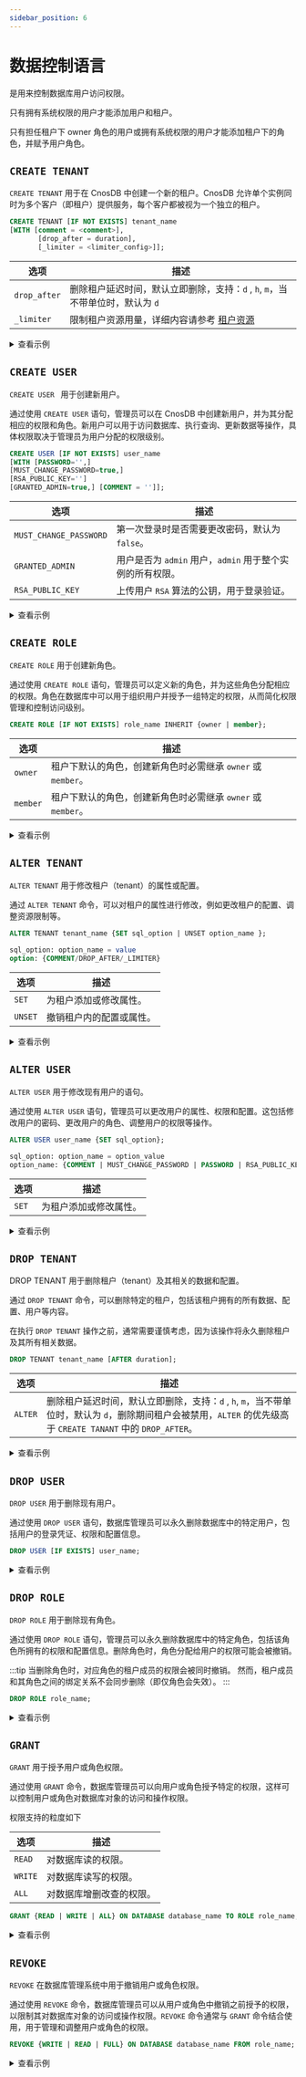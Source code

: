 ```yaml
---
sidebar_position: 6
---
```


# 数据控制语言

是用来控制数据库用户访问权限。

只有拥有系统权限的用户才能添加用户和租户。

只有担任租户下 owner 角色的用户或拥有系统权限的用户才能添加租户下的角色，并赋予用户角色。

## `CREATE TENANT`

`CREATE TENANT` 用于在 CnosDB 中创建一个新的租户。CnosDB 允许单个实例同时为多个客户（即租户）提供服务，每个客户都被视为一个独立的租户。

```sql
CREATE TENANT [IF NOT EXISTS] tenant_name
[WITH [comment = <comment>],
       [drop_after = duration],
       [_limiter = <limiter_config>]];
```

| 选项         | 描述                                                         |
| ------------ | ------------------------------------------------------------ |
| `drop_after` | 删除租户延迟时间，默认立即删除，支持：`d` , `h`,  `m`，当不带单位时，默认为 `d` |
| `_limiter`   | 限制租户资源用量，详细内容请参考 [租户资源](../../manage/resource_limit.md)       |

<details>
  <summary>查看示例</summary>

```sql
CREATE TENANT test;
```

</details>

## `CREATE USER`

`CREATE USER ` 用于创建新用户。

通过使用 `CREATE USER` 语句，管理员可以在 CnosDB 中创建新用户，并为其分配相应的权限和角色。新用户可以用于访问数据库、执行查询、更新数据等操作，具体权限取决于管理员为用户分配的权限级别。

```sql
CREATE USER [IF NOT EXISTS] user_name
[WITH [PASSWORD='',]
[MUST_CHANGE_PASSWORD=true,]
[RSA_PUBLIC_KEY='']
[GRANTED_ADMIN=true,] [COMMENT = '']];
```

| 选项                   | 描述                                                      |
| ---------------------- | --------------------------------------------------------- |
| `MUST_CHANGE_PASSWORD` | 第一次登录时是否需要更改密码，默认为 `false`。            |
| `GRANTED_ADMIN`        | 用户是否为 `admin` 用户，`admin` 用于整个实例的所有权限。 |
| `RSA_PUBLIC_KEY`       | 上传用户 `RSA` 算法的公钥，用于登录验证。                 |


<details>
  <summary>查看示例</summary>

```sql
CREATE USER IF NOT EXISTS tester WITH PASSWORD='xxx', MUST_CHANGE_PASSWORD=true, COMMENT = 'test';
```

</details>

## `CREATE ROLE`

`CREATE ROLE` 用于创建新角色。

通过使用 `CREATE ROLE` 语句，管理员可以定义新的角色，并为这些角色分配相应的权限。角色在数据库中可以用于组织用户并授予一组特定的权限，从而简化权限管理和控制访问级别。

```sql
CREATE ROLE [IF NOT EXISTS] role_name INHERIT {owner | member};
```

| 选项     | 描述                                                         |
| -------- | ------------------------------------------------------------ |
| `owner`  | 租户下默认的角色，创建新角色时必需继承 `owner` 或 `member`。 |
| `member` | 租户下默认的角色，创建新角色时必需继承 `owner` 或 `member`。 |

<details>
  <summary>查看示例</summary>

```sql
CREATE ROLE owner_role INHERIT owner;
```

</details>

## `ALTER TENANT`

`ALTER TENANT` 用于修改租户（tenant）的属性或配置。

通过 `ALTER TENANT` 命令，可以对租户的属性进行修改，例如更改租户的配置、调整资源限制等。

```sql
ALTER TENANT tenant_name {SET sql_option | UNSET option_name };
    
sql_option: option_name = value
option: {COMMENT/DROP_AFTER/_LIMITER}
```

| 选项    | 描述                     |
| ------- | ------------------------ |
| `SET`   | 为租户添加或修改属性。   |
| `UNSET` | 撤销租户内的配置或属性。 |

<details>
  <summary>查看示例</summary>

```sql
ALTER TENANT test SET COMMENT = 'abc';
```

</details>

## `ALTER USER`

`ALTER USER` 用于修改现有用户的语句。

通过使用 `ALTER USER` 语句，管理员可以更改用户的属性、权限和配置。这包括修改用户的密码、更改用户的角色、调整用户的权限等操作。

```sql
ALTER USER user_name {SET sql_option};

sql_option: option_name = option_value
option_name: {COMMENT | MUST_CHANGE_PASSWORD | PASSWORD | RSA_PUBLIC_KEY}
```

| 选项  | 描述                   |
| ----- | ---------------------- |
| `SET` | 为租户添加或修改属性。 |

<details>
  <summary>查看示例</summary>

```sql
ALTER USER tester SET PASSWORD = 'aaa';
```

</details>

## `DROP TENANT`

DROP TENANT 用于删除租户（tenant）及其相关的数据和配置。

通过 `DROP TENANT` 命令，可以删除特定的租户，包括该租户拥有的所有数据、配置、用户等内容。

在执行 `DROP TENANT` 操作之前，通常需要谨慎考虑，因为该操作将永久删除租户及其所有相关数据。

```sql
DROP TENANT tenant_name [AFTER duration];
```

| 选项    | 描述                                                         |
| ------- | ------------------------------------------------------------ |
| `ALTER` | 删除租户延迟时间，默认立即删除，支持：`d` , `h`,  `m`，当不带单位时，默认为 `d`，删除期间租户会被禁用，`ALTER` 的优先级高于 `CREATE TANANT` 中的 `DROP_AFTER`。 |

<details>
  <summary>查看示例</summary>

```sql
DROP TENANT test AFTER '7d';
```

</details>


## `DROP USER`

`DROP USER` 用于删除现有用户。

通过使用 `DROP USER` 语句，数据库管理员可以永久删除数据库中的特定用户，包括用户的登录凭证、权限和配置信息。

```sql
DROP USER [IF EXISTS] user_name;
```

<details>
  <summary>查看示例</summary>

```sql
DROP USER IF EXISTS tester;
```

</details>

## `DROP ROLE`

`DROP ROLE` 用于删除现有角色。

通过使用 `DROP ROLE` 语句，管理员可以永久删除数据库中的特定角色，包括该角色所拥有的权限和配置信息。删除角色时，角色分配给用户的权限可能会被撤销。

:::tip
当删除角色时，对应角色的租户成员的权限会被同时撤销。 然而，租户成员和其角色之间的绑定关系不会同步删除（即仅角色会失效）。
:::

```sql
DROP ROLE role_name;
```

<details>
  <summary>查看示例</summary>

```sql
DROP USER IF EXISTS tester;
```

</details>

## `GRANT`

`GRANT` 用于授予用户或角色权限。

通过使用 `GRANT` 命令，数据库管理员可以向用户或角色授予特定的权限，这样可以控制用户或角色对数据库对象的访问和操作权限。

权限支持的粒度如下

| 选项    | 描述                     |
| ------- | ------------------------ |
| `READ`  | 对数据库读的权限。       |
| `WRITE` | 对数据库读写的权限。     |
| `ALL`   | 对数据库增删改查的权限。 |


```sql
GRANT {READ | WRITE | ALL} ON DATABASE database_name TO ROLE role_name;
```

<details>
  <summary>查看示例</summary>

**创建一个名为 `rrr` 的角色。**

```sql
CREATE ROLE rrr INHERIT member;
```

**授予角色 `rrr` 读取数据库 `air` 的权限。**

```sql
GRANT READ ON DATABASE air TO ROLE rrr;
```

**授予角色 `rr r` 读写数据库 `wind` 的权限。**

```sql
GRANT WRITE ON DATABASE wind TO ROLE rrr;
```

**授予角色 `rrr` 关于数据库 `sea` 的所有权限。**

```sql
GRANT ALL ON DATABASE sea TO ROLE rrr;
```

</details>

## `REVOKE`

`REVOKE` 在数据库管理系统中用于撤销用户或角色权限。

通过使用 `REVOKE` 命令，数据库管理员可以从用户或角色中撤销之前授予的权限，以限制其对数据库对象的访问或操作权限。`REVOKE` 命令通常与 `GRANT` 命令结合使用，用于管理和调整用户或角色的权限。

```sql
REVOKE {WRITE | READ | FULL} ON DATABASE database_name FROM role_name;
```

<details>
  <summary>查看示例</summary>

**撤销 `rrr`读取数据库 `air` 的权限。**

```sql
REVOKE READ ON DATABASE air FROM rrr;
```

</details>
